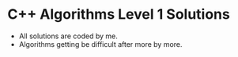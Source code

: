 # C++ Algorithms Level 1 Solutions

 - All solutions are coded by me.
 - Algorithms getting be difficult after more by more.
